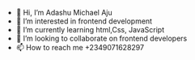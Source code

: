 - 👋 Hi, I’m Adashu Michael Aju
- 👀 I’m interested in frontend development
- 🌱 I’m currently learning html,Css, JavaScript
- 💞️ I’m looking to collaborate on frontend developers
- 📫 How to reach me +2349071628297

<!---
amajucode/amajucode is a ✨ special ✨ repository because its `README.md` (this file) appears on your GitHub profile.
You can click the Preview link to take a look at your changes.
--->
